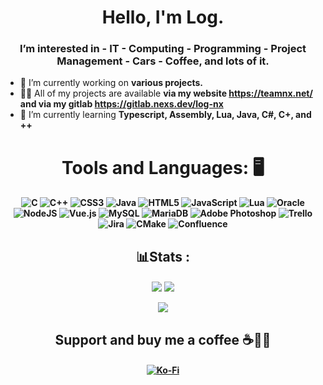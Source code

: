 <h1 align="center">Hello, I'm Log.</h1>
<h3 align="center">I’m interested in - IT - Computing - Programming - Project Management - Cars - Coffee, and lots of it.</h3>

- 🔭 I’m currently working on **various projects.**
- 👨‍💻 All of my projects are available **via my website https://teamnx.net/ and via my gitlab https://gitlab.nexs.dev/log-nx**
- 🌱 I’m currently learning **Typescript, Assembly, Lua, Java, C#, C+, and ++**
<p> <h1 align="center" 

# Tools and Languages: 🖥️ </h1>
<h4 align="center" 
   
![C](https://img.shields.io/badge/c-%2300599C.svg?style=flat&logo=c&logoColor=white) ![C++](https://img.shields.io/badge/c++-%2300599C.svg?style=flat&logo=c%2B%2B&logoColor=white) ![CSS3](https://img.shields.io/badge/css3-%231572B6.svg?style=flat&logo=css3&logoColor=white) ![Java](https://img.shields.io/badge/java-%23ED8B00.svg?style=flat&logo=java&logoColor=white) ![HTML5](https://img.shields.io/badge/html5-%23E34F26.svg?style=flat&logo=html5&logoColor=white) ![JavaScript](https://img.shields.io/badge/javascript-%23323330.svg?style=flat&logo=javascript&logoColor=%23F7DF1E) ![Lua](https://img.shields.io/badge/lua-%232C2D72.svg?style=flat&logo=lua&logoColor=white) ![Oracle](https://img.shields.io/badge/Oracle-F80000?style=flat&logo=oracle&logoColor=white) ![NodeJS](https://img.shields.io/badge/node.js-6DA55F?style=flat&logo=node.js&logoColor=white) ![Vue.js](https://img.shields.io/badge/vuejs-%2335495e.svg?style=flat&logo=vuedotjs&logoColor=%234FC08D) ![MySQL](https://img.shields.io/badge/mysql-%2300f.svg?style=flat&logo=mysql&logoColor=white) ![MariaDB](https://img.shields.io/badge/MariaDB-003545?style=flat&logo=mariadb&logoColor=white) ![Adobe Photoshop](https://img.shields.io/badge/adobephotoshop-%2331A8FF.svg?style=flat&logo=adobephotoshop&logoColor=white) ![Trello](https://img.shields.io/badge/Trello-%23026AA7.svg?style=flat&logo=Trello&logoColor=white) ![Jira](https://img.shields.io/badge/jira-%230A0FFF.svg?style=flat&logo=jira&logoColor=white) ![CMake](https://img.shields.io/badge/CMake-%23008FBA.svg?style=flat&logo=cmake&logoColor=white) ![Confluence](https://img.shields.io/badge/confluence-%23172BF4.svg?style=flat&logo=confluence&logoColor=white)
</p>
<p> <h2 align="center" 

## 📊Stats :  </h2>
<h4 align="center" 
  
![](https://github-readme-stats.vercel.app/api?username=Log-nx&theme=omni&hide_border=true&include_all_commits=true&count_private=true)
![](https://github-readme-streak-stats.herokuapp.com/?user=Log-nx&theme=omni&hide_border=true)<br/>
</p>

![](https://quotes-github-readme.vercel.app/api?type=horizontal&theme=tokyonight)
<p> <h2 align="center" 
      
## Support and buy me a coffee ☕🧙‍♂️ </h2>
<p> <h4 align="center" 
      
[![Ko-Fi](https://img.shields.io/badge/Ko--fi-F16061?style=for-the-badge&logo=ko-fi&logoColor=white)](https://ko-fi.com/Logiikx) </h2>

<!---
✨ special ✨
--->
